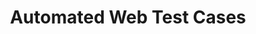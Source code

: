 ---
title: 'Automated Web Test Cases'
type: 'work project'
affiliation: 'Muslim Association of Canada'
image:
    url:
    alt:
skills: ['Java', 'Web Scraping']
links: []
linkTitles: []
linkTypes: []
---
